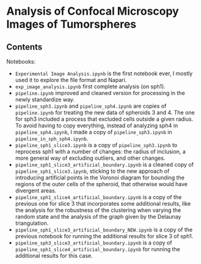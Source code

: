 # Analysis of Confocal Microscopy Images of Tumorspheres

## Contents
Notebooks:
- `Experimental Image Analysis.ipynb` is the first notebook ever, I mostly used it to explore the file format and Napari.
- `exp_image_analysis.ipynb` first complete analysis (on sph1).
- `pipeline.ipynb` improved and cleaned version for processing in the newly standardize way.
- `pipeline_sph3.ipynb` and `pipeline_sph4.ipynb` are copies of `pipeline.ipynb` for treating the new data of spheroids 3 and 4. The one for sph3 included a process that excluded cells outside a given radius. To avoid having to copy everything, instead of analyzing sph4 in `pipeline_sph4.ipynb`, I made a copy of `pipeline_sph3.ipynb` in `pipeline_in_sph_sph4.ipynb`.
- `pipeline_sph1_slice3.ipynb` is a copy of `pipeline_sph3.ipynb` to reprocess sph1 with a number of changes: the radius of inclusion, a more general way of excluding outliers, and other changes.
- `pipeline_sph1_slice3_artificial_boundary.ipynb` is a cleaned copy of `pipeline_sph1_slice3.ipynb`, sticking to the new approach of introducing artificial points in the Voronoi diagram for bounding the regions of the outer cells of the spheroid, that otherwise would have divergent areas.
- `pipeline_sph1_slice4_artificial_boundary.ipynb` is a copy of the previous one for slice 3 that incorporates some additional results, like the analysis for the robustness of the clustering when varying the random state and the analysis of the graph given by the Delaunay triangulation.
- `pipeline_sph1_slice3_artificial_boundary_NEW.ipynb` is a copy of the previous notebook for running the additional results for slice 3 of sph1.
- `pipeline_sph3_slice3_artificial_boundary.ipynb` is a copy of `pipeline_sph1_slice4_artificial_boundary.ipynb` for running the additional results for this case.